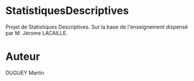 # StatistiquesDescriptives

Projet de Statistiques Descriptives. Sur la base de l'enseignement dispensé par M. Jérome LACAILLE.

# Auteur

DUGUEY Martin
